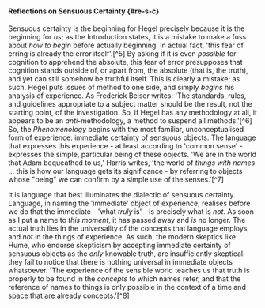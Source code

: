 #### Reflections on Sensuous Certainty {#re-s-c}

Sensuous certainty is the beginning for Hegel precisely because it is the
beginning for *us*; as the Introduction states, it is a mistake to make a fuss
about *how to begin* before actually beginning. In actual fact, 'this fear of
erring is already the error itself'.[^5] By asking if it is even *possible* for
cognition to apprehend the absolute, this fear of error presupposes that
cognition stands outside of, or apart from, the absolute (that is, the truth),
and yet can still somehow be truthful itself. This is clearly a mistake; as
such, Hegel puts issues of method to one side, and simply *begins* his analysis
of experience. As Frederick Beiser writes: 'The standards, rules, and guidelines
appropriate to a subject matter should be the result, not the starting point, of
the investigation. So, if Hegel has any methodology at all, it appears to be an
*anti*-methodology, a method to suspend all methods.'[^6] So, the
*Phenomenology* begins with the most familiar, unconceptualised form of
experience: immediate certainty of sensuous objects. The language that expresses
this experience - at least according to 'common sense' - expresses the simple,
particular being of these objects. 'We are in the world that Adam bequeathed to
us,' Harris writes, 'the world of *things with names* ... this is how our
language gets its significance - by referring to objects whose "being" we can
confirm by a simple use of the senses.'[^7]

It is language that best illuminates the dialectic of sensuous certainty.
Language, in naming the 'immediate' object of experience, realises before we do
that the immediate - 'what *truly* is' - is precisely what is *not*. As soon as
I put a name to *this moment*, it has passed away and *is* no longer. The actual
truth lies in the universality of the concepts that language employs, and *not*
in the things of experience. As such, the modern skeptics like Hume, who endorse
skepticism by accepting immediate certainty of sensuous objects as the *only*
knowable truth, are insufficiently skeptical: they fail to notice that there is
nothing universal in immediate objects whatsoever. 'The experience of the
sensible world teaches us that truth is properly to be found in the *concepts*
to which names refer, and that the reference of names to things is only possible
in the context of a time and space that are already concepts.'[^8]
